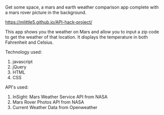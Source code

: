 Get some space, a mars and earth weather comparison app complete with a mars rover picture in the background.

https://mlittle5.github.io/API-hack-project/


This app shows you the weather on Mars and allow you to input a zip code to get the weather of that location. It displays the temperature in both Fahrenheit and Celsius. 


Technology used:
1. javascript
2. jQuery
3. HTML
4. CSS

API's used:
1. InSight: Mars Weather Service API from NASA
2. Mars Rover Photos API from NASA 
3. Current Weather Data from Openweather
